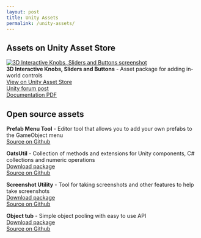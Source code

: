 ```yaml
---
layout: post
title: Unity Assets
permalink: /unity-assets/
---
```

<h2>Assets on Unity Asset Store</h2>
<div class="project">
    <div class="left-col">
    <a target="_blank" href="https://www.assetstore.unity3d.com/#!/content/152321"><img src="{{site.baseurl}}/assets/images/knobs_440.png" alt="3D Interactive Knobs, Sliders and Buttons screenshot"></a>
    </div>
    <div class="right-col">
        <b>3D Interactive Knobs, Sliders and Buttons</b> - Asset package for adding in-world controls<br/>
        <a target="_blank" href="https://www.assetstore.unity3d.com/#!/content/152321">View on Unity Asset Store</a><br/>
        <a target="_blank" href="https://forum.unity.com/threads/released-3d-interactive-knobs-sliders-and-buttons.745949/">Unity forum post</a><br/>
        <a target="_blank" href="{{site.baseurl}}/assets/files/knobs_asset_documentation.pdf">Documentation PDF</a>
    </div>
</div>

<h2>Open source assets</h2>
<b>Prefab Menu Tool</b> - Editor tool that allows you to add your own prefabs to the GameObject menu<br/>
<a target="_blank" href="https://github.com/thomasnakagawa/UnityPrefabMenuTool">Source on Github</a>

<b>OatsUtil</b> - Collection of methods and extensions for Unity components, C# collections and numeric operations<br/>
<a href="https://github.com/thomasnakagawa/OatsUtil/raw/master/OatsUtil.unitypackage">Download package</a><br/>
<a target="_blank" href="https://github.com/thomasnakagawa/OatsUtil">Source on Github</a>

<b>Screenshot Utility</b> - Tool for taking screenshots and other features to help take screenshots<br/>
<a href="https://github.com/thomasnakagawa/UnityScreenshotUtility/raw/master/ScreenshotUtility.unitypackage">Download package</a><br/>
<a target="_blank" href="https://github.com/thomasnakagawa/UnityScreenshotUtility">Source on Github</a>

<b>Object tub</b> - Simple object pooling with easy to use API<br/>
<a href="https://github.com/thomasnakagawa/ObjectTub/raw/master/ObjectTub.unitypackage">Download package</a><br/>
<a target="_blank" href="https://github.com/thomasnakagawa/ObjectTub">Source on Github</a>
